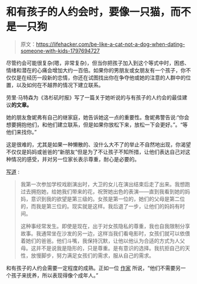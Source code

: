 # 和有孩子的人约会时，要像一只猫，而不是一只狗

> 原文：<https://lifehacker.com/be-like-a-cat-not-a-dog-when-dating-someone-with-kids-1797694727>

尽管约会可能很复杂(嗯，非常复杂)，但当你把孩子加入到这个等式中时，困惑、情绪和潜在的心痛会增加大约一百倍。如果你的男朋友或女朋友有一个孩子，你不仅仅是在经历一段新的恋情，你还在试图找出你在争夺他或她的注意的人群中的位置，以及如何在不越界的情况下建立联系。



劳里·马特森为《洛杉矶时报》写了一篇关于她听说的与有孩子的人约会的最佳建议**的文章。**

她的朋友詹妮弗有自己的继家庭，她告诉她这一点的重要性。詹妮弗警告说:“你会想要拥抱他们，和他们建立联系，但是如果你放松下来，放松一下会更好。”。“等他们来找你。”

这是很难的，尤其是如果一种懒散的、没什么大不了的举止不自然地出现，你渴望不仅仅是妈妈或爸爸的“新朋友”但是为了不让孩子不知所措，让他们表达自己对这种情况的感受，并对另一位家长表示尊重，耐心是必要的。

[写道](http://www.latimes.com/style/laaffairs/la-hm-la-affairs-lauri-mattenson-20170513-story.html) :

> 我第一次参加学校戏剧演出时，大卫的女儿在演出结束后走了出来。我想跑过去拥抱她，给她我们带来的花，祝贺她出色的表演——直到我看到她的妈妈，意识到我的欲望是第三级的。女孩是第一位的，她们的父母是第二位的，而我是第三位的。现实就是这样。我后退了一步，让他们的妈妈有时间。
> 
> 这种事经常发生。即使是现在，出于对女孩隐私的尊重，我也自我限制分享故事。我通常坐在沙发的另一边，这样当我们看电影时，女孩们就可以依偎着她们的爸爸。他们斗嘴，我保持沉默，让他以他认为合适的方式为人父母。这并不是说我是隐形的，只是尊重。是有意识的选择。我抗拒自己的天性，放慢脚步，努力满足女孩们的需求，服从自己的需求。

和有孩子的人约会需要一定程度的成熟。正如一位 [作家](http://www.huffingtonpost.com/entry/14-things-you-need-to-know-about-dating-someone-with-kids_us_55b023cbe4b0a9b94853aaae) 所说，“他们不需要另一个孩子来抚养，所以表现得像个成年人。”